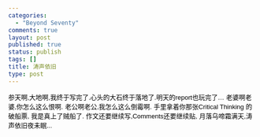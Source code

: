 ```yaml
--- 
categories: 
  - "Beyond Seventy"
comments: true
layout: post
published: true
status: publish
tags: []
title: 涛声依旧
type: post
---
```

<div id="msgcns!5F971C000415D85F!625" class="bvMsg"><div>
<font color="#000000"><font face="Tahoma,Helvetica,Sans-Serif"><font size="2">参天啊,大地啊,我终于写完了.心头的大石终于落地了.明天的report也玩完了…</font></font></font>
<font color="#000000"><font face="Tahoma,Helvetica,Sans-Serif"><font size="2">老婆啊老婆,你怎么这么恨啊.</font></font></font>
<font color="#000000"><font face="Tahoma,Helvetica,Sans-Serif"><font size="2">老公啊老公,我怎么这么倒霉啊.</font></font></font>
<font color="#000000"><font face="Tahoma,Helvetica,Sans-Serif"><font size="2">手里拿着你那张Critical Thinking 的破船票, 我是真上了贼船了.</font></font></font>
<font face="Tahoma,Helvetica,Sans-Serif" color="#000000" size="2">作文还要继续写,Comments还要继续贴,</font>
<font face="Tahoma,Helvetica,Sans-Serif" color="#000000" size="2">月落乌啼霜满天,涛声依旧夜未眠...</font>
</div></div>
